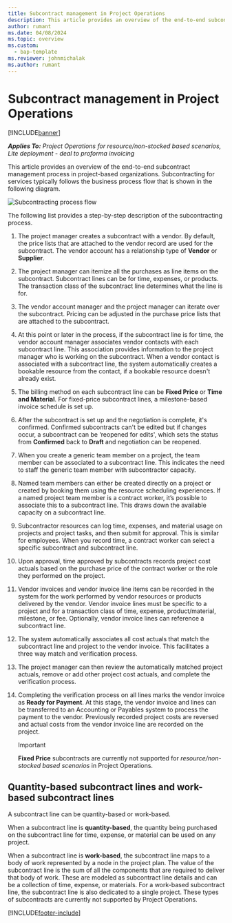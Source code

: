 ```yaml
---
title: Subcontract management in Project Operations
description: This article provides an overview of the end-to-end subcontract management process typically in project-based organizations.
author: rumant
ms.date: 04/08/2024
ms.topic: overview
ms.custom: 
  - bap-template
ms.reviewer: johnmichalak
ms.author: rumant
---
```


# Subcontract management in Project Operations

[!INCLUDE[banner](../../includes/banner.md)]

_**Applies To:** Project Operations for resource/non-stocked based scenarios, Lite deployment - deal to proforma invoicing_

This article provides an overview of the end-to-end subcontract management process in project-based organizations. Subcontracting for services typically follows the business process flow that is shown in the following diagram.

![Subcontracting process flow](../media/SubcontractingProcessFlow.png)

The following list provides a step-by-step description of the subcontracting process.

1. The project manager creates a subcontract with a vendor. By default, the price lists that are attached to the vendor record are used for the subcontract. The vendor account has a relationship type of **Vendor** or **Supplier**.
2. The project manager can itemize all the purchases as line items on the subcontract. Subcontract lines can be for time, expenses, or products. The transaction class of the subcontract line determines what the line is for.
3. The vendor account manager and the project manager can iterate over the subcontract. Pricing can be adjusted in the purchase price lists that are attached to the subcontract.
4. At this point or later in the process, if the subcontract line is for time, the vendor account manager associates vendor contacts with each subcontract line. This association provides information to the project manager who is working on the subcontract. When a vendor contact is associated with a subcontract line, the system automatically creates a bookable resource from the contact, if a bookable resource doesn't already exist.
5. The billing method on each subcontract line can be **Fixed Price** or **Time and Material**. For fixed-price subcontract lines, a milestone-based invoice schedule is set up.
6.	After the subcontract is set up and the negotiation is complete, it's confirmed. Confirmed subcontracts can't be edited but if changes occur, a subcontract can be ‘reopened for edits', which sets the status from **Confirmed** back to **Draft** and negotiation can be reopened. 
7.	When you create a generic team member on a project, the team member can be associated to a subcontract line. This indicates the need to staff the generic team member with subcontractor capacity.
8.	Named team members can either be created directly on a project or created by booking them using the resource scheduling experiences. If a named project team member is a contract worker, it’s possible to associate this to a subcontract line. This draws down the available capacity on a subcontract line.
9.	Subcontractor resources can log time, expenses, and material usage on projects and project tasks, and then submit for approval. This is similar for employees. When you record time, a contract worker can select a specific subcontract and subcontract line.
10.	Upon approval, time approved by subcontracts records project cost actuals based on the purchase price of the contract worker or the role they performed on the project.
11.	Vendor invoices and vendor invoice line items can be recorded in the system for the work performed by vendor resources or products delivered by the vendor. Vendor invoice lines must be specific to a project and for a transaction class of time, expense, product/material, milestone, or fee. Optionally, vendor invoice lines can reference a subcontract line.
12.	The system automatically associates all cost actuals that match the subcontract line and project to the vendor invoice. This facilitates a three way match and verification process.
13.	The project manager can then review the automatically matched project actuals, remove or add other project cost actuals, and complete the verification process.
14.	Completing the verification process on all lines marks the vendor invoice as **Ready for Payment**. At this stage, the vendor invoice and lines can be transferred to an Accounting or Payables system to process the payment to the vendor. Previously recorded project costs are reversed and actual costs from the vendor invoice line are recorded on the project.

    > [!IMPORTANT]
    > **Fixed Price** subcontracts are currently not supported for _resource/non-stocked based scenarios_ in Project Operations. 

## Quantity-based subcontract lines and work-based subcontract lines

A subcontract line can be quantity-based or work-based. 

When a subcontract line is **quantity-based**, the quantity being purchased on the subcontract line for time, expense, or material can be used on any project.

When a subcontract line is **work-based**, the subcontract line maps to a body of work represented by a node in the project plan. The value of the subcontract line is the sum of all the components that are required to deliver that body of work. These are modeled as subcontract line details and can be a collection of time, expense, or materials. For a work-based subcontract line, the subcontract line is also dedicated to a single project. These types of subcontracts are currently not supported by Project Operations.

[!INCLUDE[footer-include](../../includes/footer-banner.md)]

